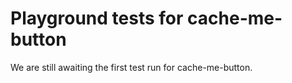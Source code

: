 # Playground tests for cache-me-button
We are still awaiting the first test run for cache-me-button.
